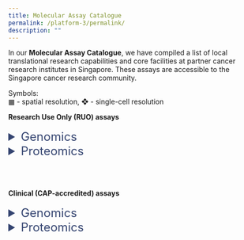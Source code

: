 ```yaml
---
title: Molecular Assay Catalogue
permalink: /platform-3/permalink/
description: ""
---
```

<style> 
	h1 { 
	margin: 0;
	padding: 0; 
	}
</style>

In our&nbsp;**Molecular Assay Catalogue**, we have compiled a list of local translational research capabilities and core facilities at partner cancer research institutes in Singapore. These assays are accessible to the Singapore cancer research community. <br>

Symbols:<br>
▦  - spatial resolution, 
❖ - single-cell resolution

<h4 style="margin: 0; padding: 0;"> Research Use Only (RUO) assays </h4>
<br>
<details>
  <summary style="font-size: 24px; color: #344470;">  Genomics</summary>
<table style="font-size: 12px;">
	
  <colgroup><col style="width: 25%;">
  <col style="width: 20%;">
  <col style="width: 40%;">
  <col style="width: 15%;">
  
  </colgroup><tbody><tr>
  <th>Assay</th>
  <th>Platform</th>
  <th>Description</th>
  <th>Service partner</th>
  </tr>
  <tr>
  <td rowspan="2">Whole Exome Sequencing (WES)</td>
  <td>NGS, Illumina NextSeq 500/550 <br>▦ ❖</td>
  <td>Targeted sequencing of protein-coding regions.</td>
		<td><a style="text-decoration: none; color: black;" href="https://www.a-star.edu.sg/gis/our-science/precision-medicine-and-population-genomics/centre-for-genome-diagnostics"><u>A*STAR CGD POLARIS</u></a></td>
  </tr>
  <tr>
  <td>NGS, MGI G400</td>
  <td>Targeted sequencing of protein-coding regions.</td>
  <td>NCCS CDH</td>
  </tr>
  <tr>
  <td rowspan="2">Whole Genome Sequencing (WGS)</td>
  <td>NGS, Illumina NextSeq 500/550</td>
  <td>Comprehensive whole-genome sequencing.</td>
  <td><a style="text-decoration: none; color: black;" href="https://www.a-star.edu.sg/gis/our-science/precision-medicine-and-population-genomics/centre-for-genome-diagnostics"><u>A*STAR CGD POLARIS</u></a></td>
  </tr>
  <tr>

  <td>NGS, MGI G400</td>
  <td>Comprehensive whole-genome sequencing.</td>
  <td>NCCS CDH</td>
  </tr>
  <tr>
  <td rowspan="2">Bulk RNA Sequencing (RNA-seq)</td>
  <td>NGS, Illumina NextSeq 500/550</td>
  <td>Gene expression analysis from bulk samples.</td>
  <td>A*STAR CGD POLARIS</td>
  </tr>
  <tr>
  <td>NGS, MGI G400</td>
  <td>Gene expression analysis from bulk samples.</td>
  <td>NCCS CDH</td>
  </tr>
  <tr>
  <td rowspan="2">Targeted RNA Sequencing</td>
  <td>Nanostring nCounter</td>
  <td>Targeted gene expression analysis with Nanostring panels.</td>
  <td>NCCS CDH</td>
  </tr>
  <tr>
  <td>Agilent Magnis</td>
  <td>Whole-exome RNA sequencing for FFPE samples.</td>
  <td>NCCS CDH</td>
  </tr>
  <tr>
  <td>Targeted Genome Sequencing</td>
  <td>Agilent Magnis</td>
  <td>Targeted DNA/RNA panel sequencing (Asian Pancancer Panel).</td>
  <td>NCCS CDH</td>
  </tr>
  <tr>
  <td>Single-cell RNA Sequencing (scRNA-seq)</td>
  <td>10X Chromium</td>
  <td>Single-cell resolution whole-transcriptomic profiling.</td>
  <td>NCCS CDH</td>
  </tr>
  <tr>
  <td rowspan="4">Spatial Transcriptomics</td>
  <td>Nanostring GeoMx, nCounter</td>
  <td>Area-based analysis of the entire human transcriptome.</td>
  <td>NUS CSI MMA Core</td>
  </tr>
  <tr>

  <td>Nanostring CosMx</td>
  <td>Gene expression analysis of a 6,000-gene panel.</td>
  <td>Next Level Genomics</td>
  </tr>
  <tr>

  <td>10X Visum + CytAssist</td>
  <td>Whole-transcriptomic profiling at 55 µm resolution.</td>
  <td>NCCS CDH</td>
  </tr>
  <tr>

  <td>BGI Stereoseq</td>
  <td>Single-cell spatial whole-transcriptomic profiling.</td>
  <td>NCCS CDH</td>
  </tr>
  <tr>
  <td>DNA Methylation Profiling</td>
  <td>Illumina (Twist EM-Seq)</td>
  <td>Profiling methylated regions in the human genome.</td>
  <td>NCCS CDH</td>
  </tr>
  <tr>
  <td>Metagenomic Profiling</td>
  <td>Illumina (Twist Panviral)</td>
  <td>Profiling of 1,000+ viral human pathogens DNA samples.</td>
  <td>NCCS CDH</td>
  </tr>
  <tr>
  <td>Circulating Tumor Cells (CTCs)</td>
  <td>DEPArray</td>
  <td>Isolation of circulating tumor cells (CTCs) for profiling.</td>
  <td>NCCS CDH</td>
  </tr>
	<tr>
	<td style="font-size: 9px;" colspan="4"><br>
Service partners:<br>
<a style="text-decoration: none; color: black;" href="https://www.a-star.edu.sg/gis/our-science/precision-medicine-and-population-genomics/centre-for-genome-diagnostics"><u>A*STAR CGD POLARIS</u></a> - Agency for Science, Technology and Research - Centre for Genome Diagnostics, Personalized OMIC Lattice for Advanced Research and Improving Stratification<br>
NCCS CDH - National Cancer Centre Singapore, Cancer Discovery Hub<br>
NUS CSI MMA Core - National University of Singapore, Cancer Science Institute of Singapore, Microscopy and Multiplex Assays Core<br>
<br>
Methods:<br>
EM-Seq - Enzymatic Methyl-sequencing<br>
NGS - Next Generation Sequencing<br><br></td>
	</tr>
  </tbody>
	</table>
</details>
<details>
<summary style="font-size: 24px; color: #344470;">  Proteomics</summary>
</details>

<br><br>
<h4 style="margin: 0; padding: 0;">Clinical (CAP-accredited) assays </h4>
<br>
<details>
  <summary style="font-size: 24px; color: #344470;">  Genomics</summary>
</details>
<details>
<summary style="font-size: 24px; color: #344470;">  Proteomics</summary>
</details>